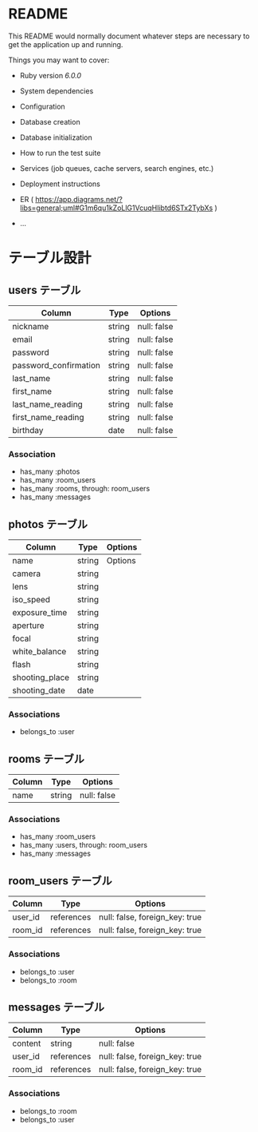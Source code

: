 # README

This README would normally document whatever steps are necessary to get the
application up and running.

Things you may want to cover:

* Ruby version _6.0.0_

* System dependencies

* Configuration

* Database creation 

* Database initialization 

* How to run the test suite

* Services (job queues, cache servers, search engines, etc.)

* Deployment instructions

* ER ( https://app.diagrams.net/?libs=general;uml#G1m6qu1kZoLlG1VcuqHIibtd6STx2TybXs )

* ...

# テーブル設計

## users テーブル

| Column                | Type   | Options     |
| --------------------- | ------ | ----------- |
| nickname              | string | null: false |
| email                 | string | null: false |
| password              | string | null: false |
| password_confirmation | string | null: false |
| last_name             | string | null: false |
| first_name            | string | null: false |
| last_name_reading     | string | null: false |
| first_name_reading    | string | null: false |
| birthday              | date   | null: false |

### Association

- has_many :photos
- has_many :room_users
- has_many :rooms, through: room_users
- has_many :messages

## photos テーブル

| Column         | Type   | Options |
| -------------- | ------ | ------- |
| name           | string | Options |
| camera         | string |         |
| lens           | string |         |
| iso_speed      | string |         |
| exposure_time  | string |         |
| aperture       | string |         |
| focal          | string |         |
| white_balance  | string |         |
| flash          | string |         |
| shooting_place | string |         |
| shooting_date  | date   |         |

### Associations

- belongs_to :user

## rooms テーブル

| Column | Type   | Options     |
| ------ | ------ | ----------- |
| name   | string | null: false |

### Associations

- has_many :room_users
- has_many :users, through: room_users
- has_many :messages

## room_users テーブル

| Column  | Type       | Options                        |
| ------- | ---------- | ------------------------------ |
| user_id | references | null: false, foreign_key: true |
| room_id | references | null: false, foreign_key: true |

### Associations

- belongs_to :user
- belongs_to :room

## messages テーブル

| Column  | Type       | Options                        |
| ------- | ---------- | ------------------------------ |
| content | string     | null: false                    |
| user_id | references | null: false, foreign_key: true |
| room_id | references | null: false, foreign_key: true |

### Associations

- belongs_to :room
- belongs_to :user